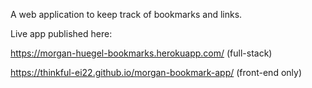 A web application to keep track of bookmarks and links.

Live app published here:

https://morgan-huegel-bookmarks.herokuapp.com/ (full-stack)

https://thinkful-ei22.github.io/morgan-bookmark-app/ (front-end only)
